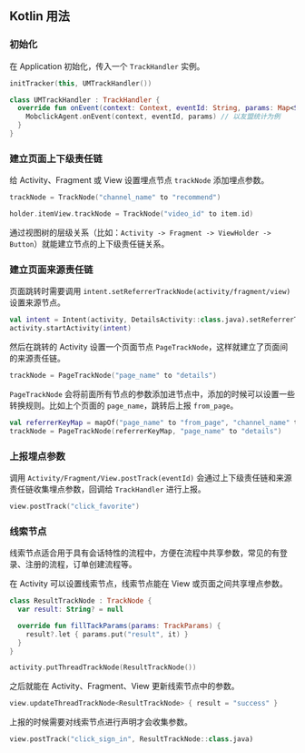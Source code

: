 ## Kotlin 用法

### 初始化

在 Application 初始化，传入一个 `TrackHandler` 实例。

```kotlin
initTracker(this, UMTrackHandler())
```

```kotlin
class UMTrackHandler : TrackHandler {
  override fun onEvent(context: Context, eventId: String, params: Map<String, String>) {
    MobclickAgent.onEvent(context, eventId, params) // 以友盟统计为例
  }
}
```

### 建立页面上下级责任链

给 Activity、Fragment 或 View 设置埋点节点 `trackNode` 添加埋点参数。

```kotlin
trackNode = TrackNode("channel_name" to "recommend")
```

```kotlin
holder.itemView.trackNode = TrackNode("video_id" to item.id)
```

通过视图树的层级关系（比如：`Activity -> Fragment -> ViewHolder -> Button`）就能建立节点的上下级责任链关系。

### 建立页面来源责任链

页面跳转时需要调用 `intent.setReferrerTrackNode(activity/fragment/view)` 设置来源节点。

```kotlin
val intent = Intent(activity, DetailsActivity::class.java).setReferrerTrackNode(view)
activity.startActivity(intent)
```

然后在跳转的 Activity 设置一个页面节点 `PageTrackNode`，这样就建立了页面间的来源责任链。

```kotlin
trackNode = PageTrackNode("page_name" to "details")
```

`PageTrackNode` 会将前面所有节点的参数添加进节点中，添加的时候可以设置一些转换规则。比如上个页面的 `page_name`，跳转后上报 `from_page`。

```kotlin
val referrerKeyMap = mapOf("page_name" to "from_page", "channel_name" to "from_channel_name")
trackNode = PageTrackNode(referrerKeyMap, "page_name" to "details")
```

### 上报埋点参数

调用 `Activity/Fragment/View.postTrack(eventId)` 会通过上下级责任链和来源责任链收集埋点参数，回调给 `TrackHandler` 进行上报。

```kotlin
view.postTrack("click_favorite")
```

### 线索节点

线索节点适合用于具有会话特性的流程中，方便在流程中共享参数，常见的有登录、注册的流程，订单创建流程等。

在 Activity 可以设置线索节点，线索节点能在 View 或页面之间共享埋点参数。

```kotlin
class ResultTrackNode : TrackNode {
  var result: String? = null

  override fun fillTackParams(params: TrackParams) {
    result?.let { params.put("result", it) }
  }
}

activity.putThreadTrackNode(ResultTrackNode())
```

之后就能在 Activity、Fragment、View 更新线索节点中的参数。

```kotlin
view.updateThreadTrackNode<ResultTrackNode> { result = "success" }
```

上报的时候需要对线索节点进行声明才会收集参数。

```kotlin
view.postTrack("click_sign_in", ResultTrackNode::class.java)
```